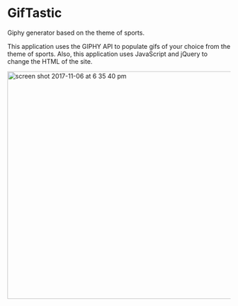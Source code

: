# GifTastic

Giphy generator based on the theme of sports.

This application uses the GIPHY API to populate gifs of your choice from the theme of sports. 
Also, this application uses JavaScript and jQuery to change the HTML of the site.



<img width="514" alt="screen shot 2017-11-06 at 6 35 40 pm" src="https://user-images.githubusercontent.com/26397187/32471121-506ac458-c321-11e7-9f45-a20c728c2018.png">
